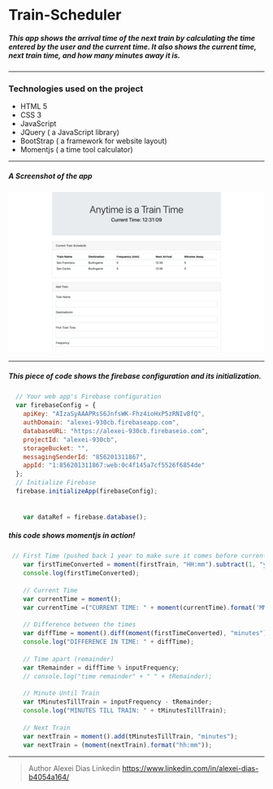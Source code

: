 # Train-Scheduler

##### This app shows the arrival time of the next train by calculating the time entered by the user and the current time. It also shows the current time, next train time, and how many minutes away it is.
---
### Technologies used on the project
* HTML 5
* CSS 3
* JavaScript
* JQuery ( a JavaScript library)
* BootStrap ( a framework for website layout)
* Momentjs ( a time tool calculator)
---
##### A Screenshot of the app
![how it looks](assets/images/2.png)

-----

##### This piece of code shows the firebase configuration and its initialization.
```javascript
  // Your web app's Firebase configuration
  var firebaseConfig = {
    apiKey: "AIzaSyAAAPRsS6JnfsWK-Fhz4ioHxP5zRNIvBfQ",
    authDomain: "alexei-930cb.firebaseapp.com",
    databaseURL: "https://alexei-930cb.firebaseio.com",
    projectId: "alexei-930cb",
    storageBucket: "",
    messagingSenderId: "856201311867",
    appId: "1:856201311867:web:0c4f145a7cf5526f6854de"
  };
  // Initialize Firebase
  firebase.initializeApp(firebaseConfig);

    
    var dataRef = firebase.database();

```
##### this code shows momentjs in action!

```javascript
 // First Time (pushed back 1 year to make sure it comes before current time)
    var firstTimeConverted = moment(firstTrain, "HH:mm").subtract(1, "years");
    console.log(firstTimeConverted);

    // Current Time
    var currentTime = moment();
    var currentTime =("CURRENT TIME: " + moment(currentTime).format('MMMM Do YYYY, h:mm:ss a'));

    // Difference between the times
    var diffTime = moment().diff(moment(firstTimeConverted), "minutes");
    console.log("DIFFERENCE IN TIME: " + diffTime);

    // Time apart (remainder)
    var tRemainder = diffTime % inputFrequency;
    // console.log("time remainder" + " " + tRemainder);

    // Minute Until Train
    var tMinutesTillTrain = inputFrequency - tRemainder;
    console.log("MINUTES TILL TRAIN: " + tMinutesTillTrain);

    // Next Train
    var nextTrain = moment().add(tMinutesTillTrain, "minutes");
    var nextTrain = (moment(nextTrain).format("hh:mm"));

```
---
> Author
 Alexei Dias
 Linkedin 
 https://www.linkedin.com/in/alexei-dias-b4054a164/

